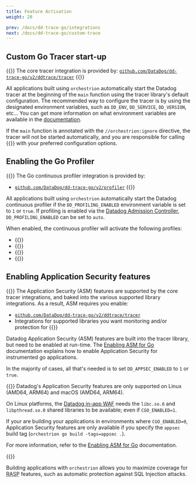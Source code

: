 ```yaml
---
title: Feature Activation
weight: 20

prev: /docs/dd-trace-go/integrations
next: /docs/dd-trace-go/custom-trace
---
```


## Custom Go Tracer start-up

{{<callout type="info">}}
The core tracer integration is provided by:
[`github.com/DataDog/dd-trace-go/v2/ddtrace/tracer`](../v2/ddtrace-tracer)
{{</callout>}}

All applications built using `orchestrion` automatically start the Datadog
tracer at the beginning of the `main` function using the tracer library's
default configuration. The recommended way to configure the tracer is by using
the designated environment variables, such as `DD_ENV`, `DD_SERVICE`,
`DD_VERSION`, etc... You can get more information on what environment variables
are available in the [documentation][env-var-doc].

If the `main` function is annotated with the `//orchestrion:ignore` directive, the tracer
will not be started automatically, and you are responsible for calling
{{<godoc import-path="gopkg.in/DataDog/dd-trace-go.v1/ddtrace/tracer" package="tracer" name="Start" >}}
with your preferred configuration options.

[env-var-doc]: https://docs.datadoghq.com/tracing/trace_collection/library_config/go/#unified-service-tagging

## Enabling the Go Profiler

{{<callout type="info">}}
The Go continuous profiler integration is provided by:
- [`github.com/DataDog/dd-trace-go/v2/profiler`](../v2/profiler)
{{</callout>}}

All applications built using `orchestrion` automatically start the Datadog
continuous profiler if the `DD_PROFILING_ENABLED` environment variable is set
to `1` or `true`. If profiling is enabled via the
[Datadog Admission Controller][dd-adm-controller], `DD_PROFILING_ENABLED` can be
set to `auto`.

When enabled, the continuous profiler will activate the following profiles:
- {{<godoc import-path="github.com/DataDog/dd-trace-go/v2/profiler" package="profiler" name="CPUProfile" >}}
- {{<godoc import-path="github.com/DataDog/dd-trace-go/v2/profiler" package="profiler" name="HeapProfile" >}}
- {{<godoc import-path="github.com/DataDog/dd-trace-go/v2/profiler" package="profiler" name="GoroutineProfile" >}}
- {{<godoc import-path="github.com/DataDog/dd-trace-go/v2/profiler" package="profiler" name="MutexProfile" >}}

[dd-adm-controller]: https://docs.datadoghq.com/containers/cluster_agent/admission_controller/?tab=datadogoperator

## Enabling Application Security features

{{<callout type="info">}}
The Application Security (ASM) features are supported by the core tracer
integrations, and baked into the various supported library integrations. As a
result, ASM requires you enable:
- [`github.com/DataDog/dd-trace-go/v2/ddtrace/tracer`](../v2/ddtrace-tracer)
- Integrations for supported libraries you want monitoring and/or protection for
{{</callout>}}

Datadog Application Security (ASM) features are built into the tracer library,
but need to be enabled at run-time. The [Enabling ASM for Go][asm-for-go]
documentation explains how to enable Application Security for instrumented go
applications.

In the majority of cases, all that's needed is to set `DD_APPSEC_ENABLED` to `1`
or `true`.

{{<callout emoji="⚠️">}}
Datadog's Application Security features are only supported on Linux (AMD64,
ARM64) and macOS (AMD64, ARM64).

On Linux platforms, the [Datadog in-app WAF][libddwaf] needs the `libc.so.6` and
`libpthread.so.0` shared libraries to be available; even if `CGO_ENABLED=1`.

If your are building your applications in environments where `CGO_ENABLED=0`,
Application Security features are only available if you specify the `appsec`
build tag (`orchestrion go build -tags=appsec .`).

For more information, refer to the [Enabling ASM for Go][asm-for-go]
documentation.

[libddwaf]: https://github.com/DataDog/libddwaf
[asm-for-go]: https://docs.datadoghq.com/security/application_security/threats/setup/threat_detection/go/
{{</callout>}}

Building applications with `orchestrion` allows you to maximize coverage for
<abbr title="Runtime Application Self-Protection">RASP</abbr> features, such as
automatic protection against SQL Injection attacks.

[asm-for-go]: https://docs.datadoghq.com/security/application_security/threats/setup/threat_detection/go/
